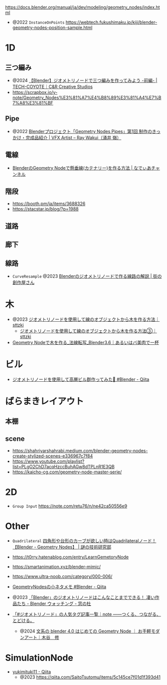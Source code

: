 https://docs.blender.org/manual/ja/dev/modeling/geometry_nodes/index.html

- @2022 `InstanceOnPoints` https://webtech.fukushimaku.jp/kiji/blender-geometry-nodes-position-sample.html

# 1D

## 三つ編み

- @2024 [【Blender】ジオメトリノードで三つ編みを作ってみよう -前編- | TECH-COYOTE｜C&amp;R Creative Studios](https://3d.crdg.jp/tech/archives/4237)
- https://scrapbox.io/y-note/Geometry_Nodes%E3%81%A7%E4%B8%89%E3%81%A4%E7%B7%A8%E3%81%BF

## Pipe

- @2022 [Blenderプロジェクト「Geometry Nodes Pipes」第1回 制作のきっかけ・完成品紹介 | VFX Artist &#8211; Ray Wakui（涌井 嶺）](https://www.raywakui.com/blog/blender/blender-geometry-nodes-pipes01.html)

## 電線

- [BlenderのGeometry Nodeで懸垂線(カテナリー)を作る方法 | なでぃあチャンネル](https://kurokinadir.com/create_catenary_with_geometry_node/)

## 階段

- https://booth.pm/ja/items/3688326
- https://stacstar.jp/blog/?p=1988

## 道路

## 廊下

## 線路

- `CurveResample` @2023 [Blenderのジオメトリノードで作る線路の解説 | 街の創作屋さん](https://sousakuyasan.jp/blender_rail_geometory/)

# 木

- @2023 [ジオメトリノードを使用して線のオブジェクトから木を作る方法｜sttzki](https://note.com/st_tzki/n/n7682ea1b5fdf)
  - [ジオメトリノードを使用して線のオブジェクトから木を作る方法③｜sttzki](https://note.com/st_tzki/n/n54a3fb5dc5c0)
- [Geometry Nodeで木を作る\_法線転写\_Blender3.6｜あるいはバ美肉で一杯](https://note.com/whomantue/n/nd532d87dfe32)

# ビル

- [ジオメトリノードを使用して高層ビル群作ってみた🌃 #Blender - Qiita](https://qiita.com/sato-ay/items/156f9f70e7608a28ea92)

# ばらまきレイアウト

## 本棚

## scene

- https://shahriyarshahrabi.medium.com/blender-geometry-nodes-create-stylized-scenes-e336967c7f84
- https://www.youtube.com/playlist?list=PLgO2ChD7acqHzccBuhAGw8dTPLnR1E3QB
- https://kaicho-cg.com/geometry-node-master-serie/

# 2D

- `Group Input` https://note.com/retu76/n/ne42ca50556e9

# Other

- `Quadrilateral` [四角形や台形のカーブが欲しい時はQuadrilateralノード！【Blender - Geometry Nodes】 | 謎の技術研究部](https://www.ultra-noob.com/blog/2023/29/)
- https://t0rry.hatenablog.com/entry/LearnGemetoryNode
- https://smartanimation.xyz/blender-mimic/
- https://www.ultra-noob.com/category/000-006/

- [GeometryNodesの小ネタメモ #Blender - Qiita](https://qiita.com/metaaa/items/3695d402ab8543b3955e)

- @2023 [「Blender」のジオメトリノードはこんなことまでできる！ 凄い作品たち - Blender ウォッチング - 窓の杜](https://forest.watch.impress.co.jp/docs/serial/blenderwthing/1469889.html)
- [「#ジオメトリノード」の人気タグ記事一覧｜note ――つくる、つながる、とどける。](https://note.com/hashtag/%E3%82%B8%E3%82%AA%E3%83%A1%E3%83%88%E3%83%AA%E3%83%8E%E3%83%BC%E3%83%89)
  - @2024 [文系の blender 4.0 はじめての Geometry Node ｜ お手軽モダンアート｜木谷　修](https://note.com/kitaniosam/n/ne156f4aaa0e2)

# SimulationNode

- [yukimituki11 - Qiita](https://qiita.com/yukimituki11)
  - @2023 https://qiita.com/SaitoTsutomu/items/5c145ce7f01d1f393d41
